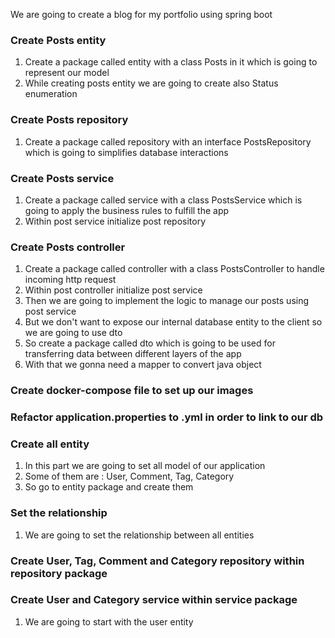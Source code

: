 We are going to create a blog for my portfolio using spring boot 

### Create Posts entity

1. Create a package called entity with a class Posts in it which is going to represent our model 
2. While creating posts entity we are going to create also Status enumeration 

### Create Posts repository

1. Create a package called repository with an interface PostsRepository which is going to simplifies database interactions

### Create Posts service 

1. Create a package called service with a class PostsService which is going to apply the business rules to fulfill the app
2. Within post service initialize post repository

### Create Posts controller

1. Create a package called controller with a class PostsController to handle incoming http request 
2. Within post controller initialize post service
3. Then we are going to implement the logic to manage our posts using post service
4. But we don't want to expose our internal database entity to the client so we are going to use dto 
5. So create a package called dto which is going to be used for transferring data between different layers of the app
6. With that we gonna need a mapper to convert java object

### Create docker-compose file to set up our images

### Refactor application.properties to .yml in order to link to our db

### Create all entity 

1. In this part we are going to set all model of our application 
2. Some of them are : User, Comment, Tag, Category
3. So go to entity package and create them 

### Set the relationship

1. We are going to set the relationship between all entities 

### Create User, Tag, Comment and Category repository within repository package 

### Create User and Category service within service package

1. We are going to start with the user entity







